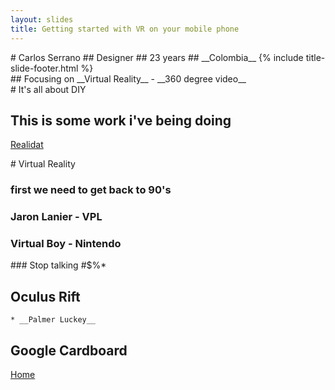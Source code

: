 ```yaml
---
layout: slides
title: Getting started with VR on your mobile phone
---
```

<section markdown="block" class="title-slide">
# Carlos Serrano 
	## Designer
	## 23 years
	## __Colombia__
{% include title-slide-footer.html %}
</section>

<section markdown="block">
## Focusing on __Virtual Reality__ - __360 degree video__

</section>

<section markdown="block">
# It's all about DIY

## This is some work i've being doing
[Realidat](https://youtu.be/r5_Lydu8gHo)
</section>

<section markdown="block">
# Virtual Reality

### first we need to get back to 90's
### Jaron Lanier - __VPL__ 
### Virtual Boy - __Nintendo__

</section>

<section markdown="block">
### Stop talking #$%*

# Oculus Rift
	* __Palmer Luckey__

# Google Cardboard

[Home](../index.mardown)
	
</section>
